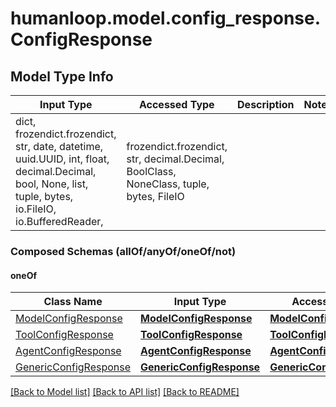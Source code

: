 # humanloop.model.config_response.ConfigResponse

## Model Type Info
Input Type | Accessed Type | Description | Notes
------------ | ------------- | ------------- | -------------
dict, frozendict.frozendict, str, date, datetime, uuid.UUID, int, float, decimal.Decimal, bool, None, list, tuple, bytes, io.FileIO, io.BufferedReader,  | frozendict.frozendict, str, decimal.Decimal, BoolClass, NoneClass, tuple, bytes, FileIO |  | 

### Composed Schemas (allOf/anyOf/oneOf/not)
#### oneOf
Class Name | Input Type | Accessed Type | Description | Notes
------------- | ------------- | ------------- | ------------- | -------------
[ModelConfigResponse](ModelConfigResponse.md) | [**ModelConfigResponse**](ModelConfigResponse.md) | [**ModelConfigResponse**](ModelConfigResponse.md) |  | 
[ToolConfigResponse](ToolConfigResponse.md) | [**ToolConfigResponse**](ToolConfigResponse.md) | [**ToolConfigResponse**](ToolConfigResponse.md) |  | 
[AgentConfigResponse](AgentConfigResponse.md) | [**AgentConfigResponse**](AgentConfigResponse.md) | [**AgentConfigResponse**](AgentConfigResponse.md) |  | 
[GenericConfigResponse](GenericConfigResponse.md) | [**GenericConfigResponse**](GenericConfigResponse.md) | [**GenericConfigResponse**](GenericConfigResponse.md) |  | 

[[Back to Model list]](../../README.md#documentation-for-models) [[Back to API list]](../../README.md#documentation-for-api-endpoints) [[Back to README]](../../README.md)

